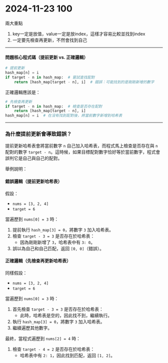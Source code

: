# 2024-11-23 100
兩大重點
1. key一定是放值，value一定是放index，這樣才容易比較並找到index
2. 一定要先檢查再更新，不然會找到自己

---

#### 問題核心程式碼（提前更新 vs. 正確邏輯）
```python
# 提前更新
hash_map[n] = i
if target - n in hash_map:  # 嘗試查找配對
    return [hash_map[target - n], i]  # 錯誤：可能找到的是剛剛新增的數字
```

正確邏輯應該是：
```python
# 先檢查再更新
if target - n in hash_map:  # 檢查是否存在配對
    return [hash_map[target - n], i]
hash_map[n] = i  # 在沒有找到配對後，將當前數字新增到哈希表
```

---

### 為什麼提前更新會導致錯誤？
提前更新哈希表會將當前數字 `n` 自己加入哈希表，而程式馬上檢查是否存在與 `n` 配對的數字 `target - n`。這時候，如果目標配對數字恰好等於當前數字，程式會誤判它是自己與自己的配對。

舉例說明：

#### 錯誤邏輯（提前更新哈希表）
假設：
- `nums = [3, 2, 4]`
- `target = 6`

當遍歷到 `nums[0] = 3` 時：
1. 提前執行 `hash_map[3] = 0`，將數字 `3` 加入哈希表。
2. 檢查 `target - 3 = 3` 是否存在於哈希表：
   - 因為剛剛新增了 `3`，哈希表中有 `3: 0`。
3. 誤以為自己和自己匹配，返回 `[0, 0]`（錯誤）。

#### 正確邏輯（先檢查再更新哈希表）
同樣假設：
- `nums = [3, 2, 4]`
- `target = 6`

當遍歷到 `nums[0] = 3` 時：
1. 首先檢查 `target - 3 = 3` 是否存在於哈希表：
   - 此時，哈希表是空的，因此找不到，繼續執行。
2. 執行 `hash_map[3] = 0`，將數字 `3` 加入哈希表。
3. 繼續遍歷其他數字。

最終，當程式遍歷到 `nums[2] = 4` 時：
1. 檢查 `target - 4 = 2` 是否存在於哈希表：
   - 哈希表中有 `2: 1`，因此找到匹配，返回 `[1, 2]`。
